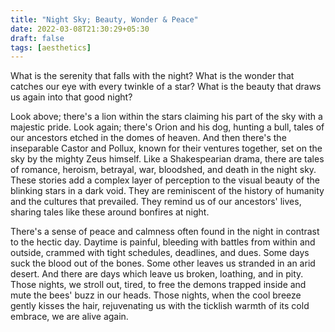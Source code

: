 ```yaml
---
title: "Night Sky; Beauty, Wonder & Peace"
date: 2022-03-08T21:30:29+05:30
draft: false
tags: [aesthetics]
---
```


What is the serenity that falls with the night? What is the wonder that catches our eye with every twinkle of a star? What is the beauty that draws us again into that good night?

Look above; there's a lion within the stars claiming his part of the sky with a majestic pride. Look again; there's Orion and his dog, hunting a bull, tales of our ancestors etched in the domes of heaven. And then there's the inseparable Castor and Pollux, known for their ventures together, set on the sky by the mighty Zeus himself. Like a Shakespearian drama, there are tales of romance, heroism, betrayal, war, bloodshed, and death in the night sky. These stories add a complex layer of perception to the visual beauty of the blinking stars in a dark void. They are reminiscent of the history of humanity and the cultures that prevailed. They remind us of our ancestors' lives, sharing tales like these around bonfires at night. 

There's a sense of peace and calmness often found in the night in contrast to the hectic day. Daytime is painful, bleeding with battles from within and outside, crammed with tight schedules, deadlines, and dues. Some days suck the blood out of the bones. Some other leaves us stranded in an arid desert. And there are days which leave us broken, loathing, and in pity. Those nights, we stroll out, tired, to free the demons trapped inside and mute the bees' buzz in our heads. Those nights, when the cool breeze gently kisses the hair, rejuvenating us with the ticklish warmth of its cold embrace, we are alive again. 
